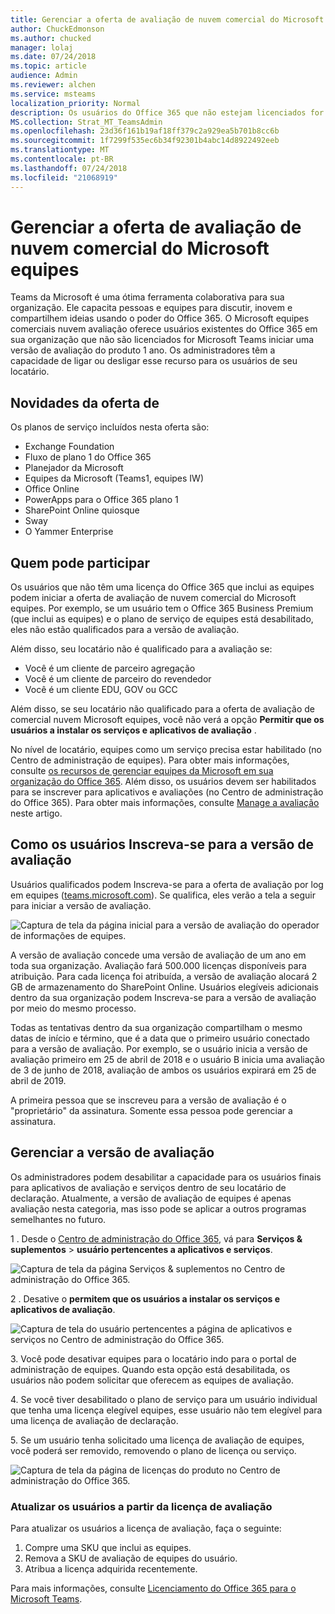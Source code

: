 ```yaml
---
title: Gerenciar a oferta de avaliação de nuvem comercial do Microsoft equipes
author: ChuckEdmonson
ms.author: chucked
manager: lolaj
ms.date: 07/24/2018
ms.topic: article
audience: Admin
ms.reviewer: alchen
ms.service: msteams
localization_priority: Normal
description: Os usuários do Office 365 que não estejam licenciados for Microsoft Teams podem iniciar uma versão de avaliação das equipes 1 ano.
MS.collection: Strat_MT_TeamsAdmin
ms.openlocfilehash: 23d36f161b19af18ff379c2a929ea5b701b8cc6b
ms.sourcegitcommit: 1f7299f535ec6b34f92301b4abc14d8922492eeb
ms.translationtype: MT
ms.contentlocale: pt-BR
ms.lasthandoff: 07/24/2018
ms.locfileid: "21068919"
---
```

<a name="manage-the-microsoft-teams-commercial-cloud-trial-offer"></a>Gerenciar a oferta de avaliação de nuvem comercial do Microsoft equipes
=======================================================

Teams da Microsoft é uma ótima ferramenta colaborativa para sua organização. Ele capacita pessoas e equipes para discutir, inovem e compartilhem ideias usando o poder do Office 365. O Microsoft equipes comerciais nuvem avaliação oferece usuários existentes do Office 365 em sua organização que não são licenciados for Microsoft Teams iniciar uma versão de avaliação do produto 1 ano. Os administradores têm a capacidade de ligar ou desligar esse recurso para os usuários de seu locatário.

## <a name="whats-in-the-offer"></a>Novidades da oferta de

Os planos de serviço incluídos nesta oferta são:

- Exchange Foundation
- Fluxo de plano 1 do Office 365
- Planejador da Microsoft
- Equipes da Microsoft (Teams1, equipes IW)
- Office Online
- PowerApps para o Office 365 plano 1
- SharePoint Online quiosque
- Sway
- O Yammer Enterprise

## <a name="who-is-eligible"></a>Quem pode participar

Os usuários que não têm uma licença do Office 365 que inclui as equipes podem iniciar a oferta de avaliação de nuvem comercial do Microsoft equipes. Por exemplo, se um usuário tem o Office 365 Business Premium (que inclui as equipes) e o plano de serviço de equipes está desabilitado, eles não estão qualificados para a versão de avaliação.

Além disso, seu locatário não é qualificado para a avaliação se: 
- Você é um cliente de parceiro agregação
- Você é um cliente de parceiro do revendedor
- Você é um cliente EDU, GOV ou GCC

Além disso, se seu locatário não qualificado para a oferta de avaliação de comercial nuvem Microsoft equipes, você não verá a opção **Permitir que os usuários a instalar os serviços e aplicativos de avaliação** .

No nível de locatário, equipes como um serviço precisa estar habilitado (no Centro de administração de equipes). Para obter mais informações, consulte [os recursos de gerenciar equipes da Microsoft em sua organização do Office 365](enable-features-office-365.md). Além disso, os usuários devem ser habilitados para se inscrever para aplicativos e avaliações (no Centro de administração do Office 365). Para obter mais informações, consulte [Manage a avaliação](#manage-the-trial) neste artigo.

## <a name="how-users-sign-up-for-the-trial"></a>Como os usuários Inscreva-se para a versão de avaliação

Usuários qualificados podem Inscreva-se para a oferta de avaliação por log em equipes ([teams.microsoft.com](https://teams.microsoft.com)). Se qualifica, eles verão a tela a seguir para iniciar a versão de avaliação. 

![Captura de tela da página inicial para a versão de avaliação do operador de informações de equipes.](media/iw-trial-start-screen.png)

A versão de avaliação concede uma versão de avaliação de um ano em toda sua organização. Avaliação fará 500.000 licenças disponíveis para atribuição. Para cada licença foi atribuída, a versão de avaliação alocará 2 GB de armazenamento do SharePoint Online. Usuários elegíveis adicionais dentro da sua organização podem Inscreva-se para a versão de avaliação por meio do mesmo processo.

Todas as tentativas dentro da sua organização compartilham o mesmo datas de início e término, que é a data que o primeiro usuário conectado para a versão de avaliação. Por exemplo, se o usuário inicia a versão de avaliação primeiro em 25 de abril de 2018 e o usuário B inicia uma avaliação de 3 de junho de 2018, avaliação de ambos os usuários expirará em 25 de abril de 2019.

A primeira pessoa que se inscreveu para a versão de avaliação é o "proprietário" da assinatura. Somente essa pessoa pode gerenciar a assinatura. 

## <a name="manage-the-trial"></a>Gerenciar a versão de avaliação

Os administradores podem desabilitar a capacidade para os usuários finais para aplicativos de avaliação e serviços dentro de seu locatário de declaração. Atualmente, a versão de avaliação de equipes é apenas avaliação nesta categoria, mas isso pode se aplicar a outros programas semelhantes no futuro. 

1 \. Desde o [Centro de administração do Office 365](https://portal.office.com/adminportal/home), vá para **Serviços & suplementos** > **usuário pertencentes a aplicativos e serviços**.

![Captura de tela da página Serviços & suplementos no Centro de administração do Office 365.](media/iw-trial-enable-1.png)

2 \. Desative o **permitem que os usuários a instalar os serviços e aplicativos de avaliação**.

![Captura de tela do usuário pertencentes a página de aplicativos e serviços no Centro de administração do Office 365.](media/iw-trial-enable-2.png)

3\. Você pode desativar equipes para o locatário indo para o portal de administração de equipes. Quando esta opção está desabilitada, os usuários não podem solicitar que oferecem as equipes de avaliação.

4\. Se você tiver desabilitado o plano de serviço para um usuário individual que tenha uma licença elegível equipes, esse usuário não tem elegível para uma licença de avaliação de declaração.

5\. Se um usuário tenha solicitado uma licença de avaliação de equipes, você poderá ser removido, removendo o plano de licença ou serviço. 

![Captura de tela da página de licenças do produto no Centro de administração do Office 365.](media/iw-trial-enable-3.png)

### <a name="upgrade-users-from-the-trial-license"></a>Atualizar os usuários a partir da licença de avaliação

Para atualizar os usuários a licença de avaliação, faça o seguinte:

1. Compre uma SKU que inclui as equipes.
2. Remova a SKU de avaliação de equipes do usuário.
3. Atribua a licença adquirida recentemente.

Para mais informações, consulte [Licenciamento do Office 365 para o Microsoft Teams](Office-365-licensing.md).